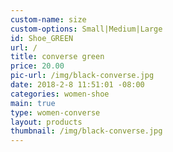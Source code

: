 ```yaml
---
custom-name: size
custom-options: Small|Medium|Large
id: Shoe_GREEN
url: /
title: converse green
price: 20.00
pic-url: /img/black-converse.jpg
date: 2018-2-8 11:51:01 -08:00
categories: women-shoe
main: true
type: women-converse
layout: products
thumbnail: /img/black-converse.jpg
---
```

